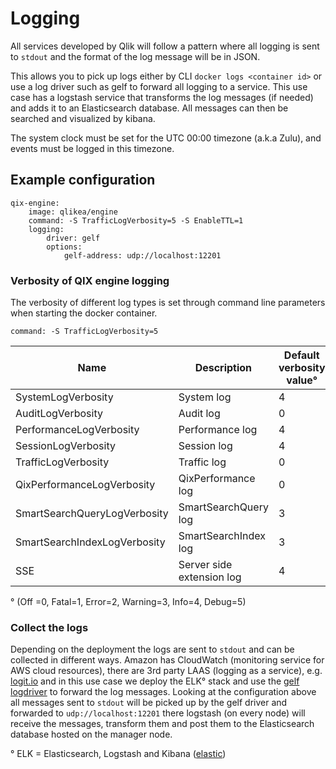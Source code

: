 # Logging

All services developed by Qlik will follow a pattern where all logging is sent to `stdout` and the format of the log message will be in JSON.

This allows you to pick up logs either by CLI
`docker logs <container id>` or use a log driver such as gelf to forward all logging to a service. This use case has a logstash service that transforms the log messages (if needed) and adds it to an Elasticsearch database. All messages can then be searched and visualized by kibana.

The system clock must be set for the UTC 00:00 timezone (a.k.a Zulu), and events must be logged in this timezone.

## Example configuration
```
qix-engine:
	image: qlikea/engine
	command: -S TrafficLogVerbosity=5 -S EnableTTL=1
	logging:
		driver: gelf
		options:
			gelf-address: udp://localhost:12201
```

### Verbosity of QIX engine logging

 The verbosity of different log types is set through command line parameters when starting the docker container.

 `command: -S TrafficLogVerbosity=5 `

| Name	| Description | Default verbosity value°|
| --- | --- | --- |
| SystemLogVerbosity | System log | 4 |
| AuditLogVerbosity	| Audit log |	0 |
| PerformanceLogVerbosity	| Performance log |	4 |
| SessionLogVerbosity	| Session log |	4 |
| TrafficLogVerbosity	| Traffic log |	0 |
| QixPerformanceLogVerbosity	| QixPerformance log |	0 |
| SmartSearchQueryLogVerbosity	| SmartSearchQuery log |	3 |
| SmartSearchIndexLogVerbosity	| SmartSearchIndex log |	3 |
| SSE	| Server side extension log |	4 |

° (Off =0, Fatal=1, Error=2, Warning=3, Info=4, Debug=5)

### Collect the logs

Depending on the deployment the logs are sent to `stdout` and can be collected in different ways. Amazon has CloudWatch (monitoring service for AWS cloud resources), there are 3rd party LAAS (logging as a service), e.g. [logit.io](https://logit.io/) and in this use case we deploy the ELK° stack and use the [gelf logdriver](https://docs.docker.com/engine/admin/logging/gelf) to forward the log messages. Looking at the configuration above all messages sent to `stdout` will be picked up by the gelf driver and forwarded to `udp://localhost:12201` there logstash (on every node) will receive the messages, transform them and post them to the Elasticsearch database hosted on the manager node.

° ELK = Elasticsearch, Logstash and Kibana ([elastic](www.elastic.co))
